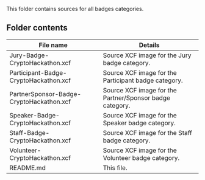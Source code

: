This folder contains sources for all badges categories.

## Folder contents

File name | Details
| - | - |
Jury-Badge-CryptoHackathon.xcf | Source XCF image for the Jury badge category.
Participant-Badge-CryptoHackathon.xcf | Source XCF image for the Participant badge category.
PartnerSponsor-Badge-CryptoHackathon.xcf | Source XCF image for the Partner/Sponsor badge category.
Speaker-Badge-CryptoHackathon.xcf | Source XCF image for the Speaker badge category.
Staff-Badge-CryptoHackathon.xcf | Source XCF image for the Staff badge category.
Volunteer-CryptoHackathon.xcf | Source XCF image for the Volunteer badge category.
README.md | This file.
  
  
